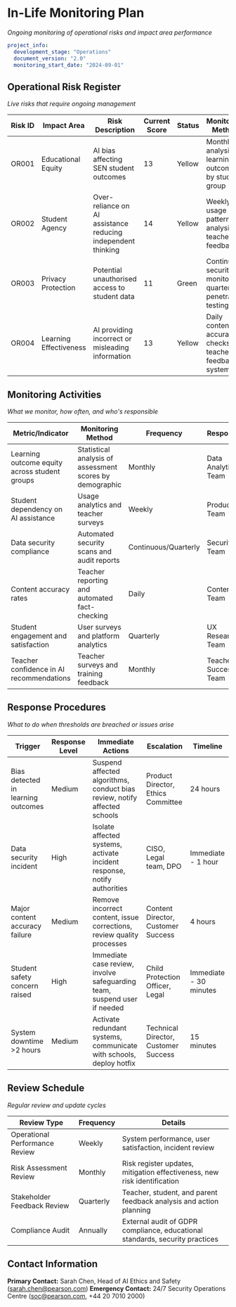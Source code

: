 # In-Life Monitoring Plan

*Ongoing monitoring of operational risks and impact area performance*

```yaml
project_info:
  development_stage: "Operations"
  document_version: "2.0"
  monitoring_start_date: "2024-09-01"
```

## Operational Risk Register
*Live risks that require ongoing management*
<!--%OP_RISKS-->
| Risk ID | Impact Area | Risk Description | Current Score | Status | Monitoring Method | Response Actions | Last Review |
|---------|-------------|------------------|---------------|--------|-------------------|------------------|-------------|
| OR001 | Educational Equity | AI bias affecting SEN student outcomes | 13 | Yellow | Monthly analysis of learning outcomes by student group | Bias correction algorithms, specialist review | 10-Jul-25 |
| OR002 | Student Agency | Over-reliance on AI assistance reducing independent thinking | 14 | Yellow | Weekly usage pattern analysis, teacher feedback | Usage alerts, reflection prompts, teacher intervention | 08-Jul-25 |
| OR003 | Privacy Protection | Potential unauthorised access to student data | 11 | Green | Continuous security monitoring, quarterly penetration testing | Immediate access revocation, incident response protocol | 05-Jul-25 |
| OR004 | Learning Effectiveness | AI providing incorrect or misleading information | 13 | Yellow | Daily content accuracy checks, teacher feedback system | Content correction, algorithm retraining | 09-Jul-25 |

## Monitoring Activities
*What we monitor, how often, and who's responsible*
<!--%OP_MONITORS-->
| Metric/Indicator | Monitoring Method | Frequency | Responsible | Target/Baseline |
|------------------|-------------------|-----------|-------------|-----------------|
| Learning outcome equity across student groups | Statistical analysis of assessment scores by demographic | Monthly | Data Analytics Team | <5% variance between groups |
| Student dependency on AI assistance | Usage analytics and teacher surveys | Weekly | Product Team | <30% of tasks completed with heavy AI assistance |
| Data security compliance | Automated security scans and audit reports | Continuous/Quarterly | Security Team | Zero breaches, 100% compliance |
| Content accuracy rates | Teacher reporting and automated fact-checking | Daily | Content Team | >98% accuracy rate |
| Student engagement and satisfaction | User surveys and platform analytics | Quarterly | UX Research Team | >4.2/5.0 satisfaction score |
| Teacher confidence in AI recommendations | Teacher surveys and training feedback | Monthly | Teacher Success Team | >80% confidence rating |

## Response Procedures
*What to do when thresholds are breached or issues arise*
<!--%OPS_RESPONSES-->
| Trigger                      | Response Level      | Immediate Actions            | Escalation        | Timeline          |
| ---------------------------- | ------------------- | ---------------------------- | ----------------- | ----------------- |
| Bias detected in learning outcomes | Medium | Suspend affected algorithms, conduct bias review, notify affected schools | Product Director, Ethics Committee | 24 hours |
| Data security incident | High | Isolate affected systems, activate incident response, notify authorities | CISO, Legal team, DPO | Immediate - 1 hour |
| Major content accuracy failure | Medium | Remove incorrect content, issue corrections, review quality processes | Content Director, Customer Success | 4 hours |
| Student safety concern raised | High | Immediate case review, involve safeguarding team, suspend user if needed | Child Protection Officer, Legal | Immediate - 30 minutes |
| System downtime >2 hours | Medium | Activate redundant systems, communicate with schools, deploy hotfix | Technical Director, Customer Success | 15 minutes |

## Review Schedule
*Regular review and update cycles*

| Review Type | Frequency | Details |
|-------------|-----------|----------|
| Operational Performance Review | Weekly | System performance, user satisfaction, incident review |
| Risk Assessment Review | Monthly | Risk register updates, mitigation effectiveness, new risk identification |
| Stakeholder Feedback Review | Quarterly | Teacher, student, and parent feedback analysis and action planning |
| Compliance Audit | Annually | External audit of GDPR compliance, educational standards, security practices |

## Contact Information
**Primary Contact:** Sarah Chen, Head of AI Ethics and Safety (sarah.chen@pearson.com)
**Emergency Contact:** 24/7 Security Operations Centre (soc@pearson.com, +44 20 7010 2000)